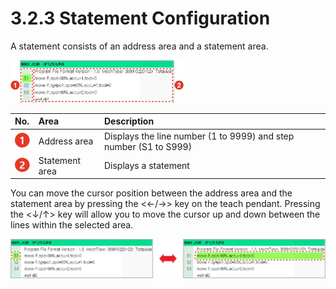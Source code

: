 # 3.2.3 Statement Configuration

A statement consists of an address area and a statement area. 

![Figure 28 Areas Comprising a Statement](../../_assets/image_106.png)

| No. | Area | Description |
| :--- | :--- | :--- |
| ![](../../_assets/c1.png) | Address area | Displays the line number \(1 to 9999\) and step number \(S1 to S999\) |
| ![](../../_assets/c2.png) | Statement area | Displays a statement |

You can move the cursor position between the address area and the statement area by pressing the &lt;←/→&gt; key on the teach pendant. Pressing the &lt;↓/↑&gt; key will allow you to move the cursor up and down between the lines within the selected area.

![Figure 29 Moving the Cursor Between Areas \(Left: Address Area. Right: Statement Area\)](../../_assets/image_86.png)



